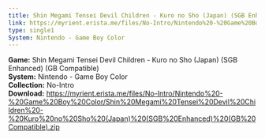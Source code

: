 ```yaml
---
title: Shin Megami Tensei Devil Children - Kuro no Sho (Japan) (SGB Enhanced) (GB Compatible)
link: https://myrient.erista.me/files/No-Intro/Nintendo%20-%20Game%20Boy%20Color/Shin%20Megami%20Tensei%20Devil%20Children%20-%20Kuro%20no%20Sho%20(Japan)%20(SGB%20Enhanced)%20(GB%20Compatible).zip
type: single1
System: Nintendo - Game Boy Color
---
```

<b>Game:</b> Shin Megami Tensei Devil Children - Kuro no Sho (Japan) (SGB Enhanced) (GB Compatible)<br>
<b>System:</b> Nintendo - Game Boy Color<br>
<b>Collection:</b> No-Intro<br>
<b>Download:</b> https://myrient.erista.me/files/No-Intro/Nintendo%20-%20Game%20Boy%20Color/Shin%20Megami%20Tensei%20Devil%20Children%20-%20Kuro%20no%20Sho%20(Japan)%20(SGB%20Enhanced)%20(GB%20Compatible).zip